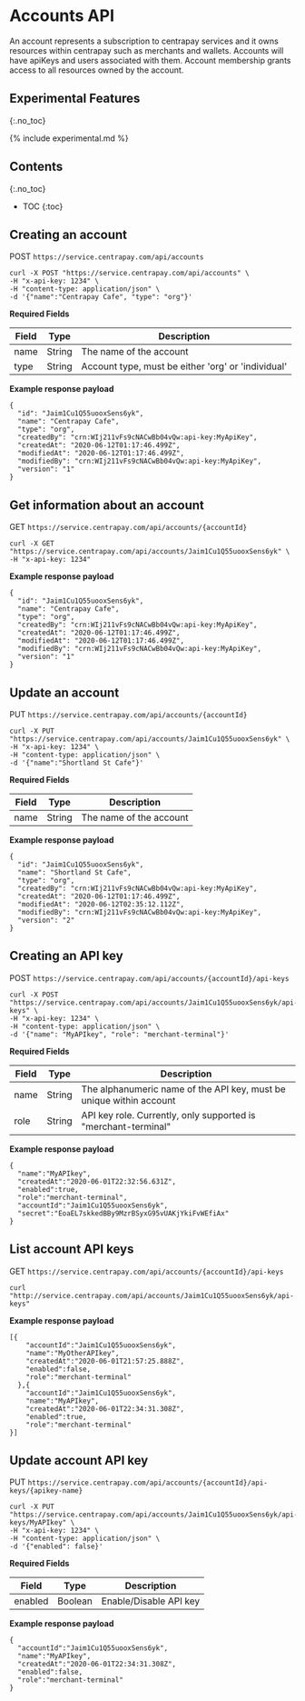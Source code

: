 # Accounts API 

An account represents a subscription to centrapay services and it owns resources within centrapay such as merchants and wallets.
Accounts will have apiKeys and users associated with them. Account membership grants access to all resources owned by the account.  

## Experimental Features
{:.no_toc}

{% include experimental.md  %}

## Contents
{:.no_toc}

* TOC
{:toc}


## Creating an account

POST `https://service.centrapay.com/api/accounts`

```
curl -X POST "https://service.centrapay.com/api/accounts" \
-H "x-api-key: 1234" \
-H "content-type: application/json" \
-d '{"name":"Centrapay Cafe", "type": "org"}'
```

**Required Fields**

| Field |  Type  |                    Description                     |
| ----- | ------ | -------------------------------------------------- |
| name  | String | The name of the account                            |
| type  | String | Account type, must be either 'org' or 'individual' |

**Example response payload**

```
{
  "id": "Jaim1Cu1Q55uooxSens6yk",
  "name": "Centrapay Cafe",
  "type": "org",
  "createdBy": "crn:WIj211vFs9cNACwBb04vQw:api-key:MyApiKey",
  "createdAt": "2020-06-12T01:17:46.499Z",
  "modifiedAt": "2020-06-12T01:17:46.499Z",
  "modifiedBy": "crn:WIj211vFs9cNACwBb04vQw:api-key:MyApiKey",
  "version": "1"
}
```

## Get information about an account

GET `https://service.centrapay.com/api/accounts/{accountId}`

```
curl -X GET "https://service.centrapay.com/api/accounts/Jaim1Cu1Q55uooxSens6yk" \
-H "x-api-key: 1234" 
```

**Example response payload**

```
{
  "id": "Jaim1Cu1Q55uooxSens6yk",
  "name": "Centrapay Cafe",
  "type": "org",
  "createdBy": "crn:WIj211vFs9cNACwBb04vQw:api-key:MyApiKey",
  "createdAt": "2020-06-12T01:17:46.499Z",
  "modifiedAt": "2020-06-12T01:17:46.499Z",
  "modifiedBy": "crn:WIj211vFs9cNACwBb04vQw:api-key:MyApiKey",
  "version": "1"
}
```

## Update an account


PUT `https://service.centrapay.com/api/accounts/{accountId}`

```
curl -X PUT "https://service.centrapay.com/api/accounts/Jaim1Cu1Q55uooxSens6yk" \
-H "x-api-key: 1234" \
-H "content-type: application/json" \
-d '{"name":"Shortland St Cafe"}'
```

**Required Fields**

| Field |  Type  |       Description       |
| ----- | ------ | ----------------------- |
| name  | String | The name of the account |

**Example response payload**

```
{
  "id": "Jaim1Cu1Q55uooxSens6yk",
  "name": "Shortland St Cafe",
  "type": "org",
  "createdBy": "crn:WIj211vFs9cNACwBb04vQw:api-key:MyApiKey",
  "createdAt": "2020-06-12T01:17:46.499Z",
  "modifiedAt": "2020-06-12T02:35:12.112Z",
  "modifiedBy": "crn:WIj211vFs9cNACwBb04vQw:api-key:MyApiKey",
  "version": "2"
}
```

## Creating an API key

POST `https://service.centrapay.com/api/accounts/{accountId}/api-keys`

```
curl -X POST "https://service.centrapay.com/api/accounts/Jaim1Cu1Q55uooxSens6yk/api-keys" \
-H "x-api-key: 1234" \
-H "content-type: application/json" \
-d '{"name": "MyAPIkey", "role": "merchant-terminal"}'
```

**Required Fields**

| Field |  Type  |                             Description                             |
| ----- | ------ | ------------------------------------------------------------------- |
| name  | String | The alphanumeric name of the API key, must be unique within account |
| role  | String | API key role. Currently, only supported is "merchant-terminal"      |

**Example response payload**

```
{
  "name":"MyAPIkey",
  "createdAt":"2020-06-01T22:32:56.631Z",
  "enabled":true,
  "role":"merchant-terminal",
  "accountId":"Jaim1Cu1Q55uooxSens6yk",
  "secret":"EoaEL7skkedBBy9MzrBSyxG95vUAKjYkiFvWEfiAx"
}
```

## List account API keys

GET `https://service.centrapay.com/api/accounts/{accountId}/api-keys`

```
curl "http://service.centrapay.com/api/accounts/Jaim1Cu1Q55uooxSens6yk/api-keys"
```

**Example response payload**

```
[{
    "accountId":"Jaim1Cu1Q55uooxSens6yk",
    "name":"MyOtherAPIkey",
    "createdAt":"2020-06-01T21:57:25.888Z",
    "enabled":false,
    "role":"merchant-terminal"
  },{
    "accountId":"Jaim1Cu1Q55uooxSens6yk",
    "name":"MyAPIkey",
    "createdAt":"2020-06-01T22:34:31.308Z",
    "enabled":true,
    "role":"merchant-terminal"
}]
```

## Update account API key

PUT `https://service.centrapay.com/api/accounts/{accountId}/api-keys/{apikey-name}`

```
curl -X PUT "https://service.centrapay.com/api/accounts/Jaim1Cu1Q55uooxSens6yk/api-keys/MyAPIkey" \
-H "x-api-key: 1234" \
-H "content-type: application/json" \
-d '{"enabled": false}'
```

**Required Fields**

|  Field  |  Type   |      Description       |
| ------- | ------- | ---------------------- |
| enabled | Boolean | Enable/Disable API key |

**Example response payload**

```
{
  "accountId":"Jaim1Cu1Q55uooxSens6yk",
  "name":"MyAPIkey",
  "createdAt":"2020-06-01T22:34:31.308Z",
  "enabled":false,
  "role":"merchant-terminal"
}                                                     
```
